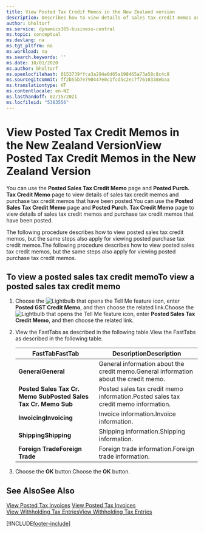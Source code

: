 ```yaml
---
title: View Posted Tax Credit Memos in the New Zealand version
description: Describes how to view details of sales tax credit memos and purchase tax credit memos that have been posted in the New Zealand version.
author: bholtorf
ms.service: dynamics365-business-central
ms.topic: conceptual
ms.devlang: na
ms.tgt_pltfrm: na
ms.workload: na
ms.search.keywords: ''
ms.date: 10/01/2020
ms.author: bholtorf
ms.openlocfilehash: 0153739ffca3a294e0d65a198465a73a58c8c4c8
ms.sourcegitcommit: ff2b55b7e790447e0c1fcd5c2ec7f7610338ebaa
ms.translationtype: HT
ms.contentlocale: en-NZ
ms.lasthandoff: 02/15/2021
ms.locfileid: "5383556"
---
```

# <a name="view-posted-tax-credit-memos-in-the-new-zealand-version"></a><span data-ttu-id="e4b91-103">View Posted Tax Credit Memos in the New Zealand Version</span><span class="sxs-lookup"><span data-stu-id="e4b91-103">View Posted Tax Credit Memos in the New Zealand Version</span></span>

<span data-ttu-id="e4b91-104">You can use the **Posted Sales Tax Credit Memo** page and **Posted Purch. Tax Credit Memo** page to view details of sales tax credit memos and purchase tax credit memos that have been posted.</span><span class="sxs-lookup"><span data-stu-id="e4b91-104">You can use the **Posted Sales Tax Credit Memo** page and **Posted Purch. Tax Credit Memo** page to view details of sales tax credit memos and purchase tax credit memos that have been posted.</span></span>  

<span data-ttu-id="e4b91-105">The following procedure describes how to view posted sales tax credit memos, but the same steps also apply for viewing posted purchase tax credit memos.</span><span class="sxs-lookup"><span data-stu-id="e4b91-105">The following procedure describes how to view posted sales tax credit memos, but the same steps also apply for viewing posted purchase tax credit memos.</span></span>  

## <a name="to-view-a-posted-sales-tax-credit-memo"></a><span data-ttu-id="e4b91-106">To view a posted sales tax credit memo</span><span class="sxs-lookup"><span data-stu-id="e4b91-106">To view a posted sales tax credit memo</span></span>  
1. <span data-ttu-id="e4b91-107">Choose the ![Lightbulb that opens the Tell Me feature](../../media/ui-search/search_small.png "Tell me what you want to do") icon, enter **Posted GST Credit Memo**, and then choose the related link.</span><span class="sxs-lookup"><span data-stu-id="e4b91-107">Choose the ![Lightbulb that opens the Tell Me feature](../../media/ui-search/search_small.png "Tell me what you want to do") icon, enter **Posted Sales Tax Credit Memo**, and then choose the related link.</span></span>  
2. <span data-ttu-id="e4b91-108">View the FastTabs as described in the following table.</span><span class="sxs-lookup"><span data-stu-id="e4b91-108">View the FastTabs as described in the following table.</span></span>  

    |<span data-ttu-id="e4b91-109">FastTab</span><span class="sxs-lookup"><span data-stu-id="e4b91-109">FastTab</span></span>|<span data-ttu-id="e4b91-110">Description</span><span class="sxs-lookup"><span data-stu-id="e4b91-110">Description</span></span>|  
    |-------------|---------------------------------------|  
    |<span data-ttu-id="e4b91-111">**General**</span><span class="sxs-lookup"><span data-stu-id="e4b91-111">**General**</span></span>|<span data-ttu-id="e4b91-112">General information about the credit memo.</span><span class="sxs-lookup"><span data-stu-id="e4b91-112">General information about the credit memo.</span></span>|  
    |<span data-ttu-id="e4b91-113">**Posted Sales Tax Cr. Memo Sub**</span><span class="sxs-lookup"><span data-stu-id="e4b91-113">**Posted Sales Tax Cr. Memo Sub**</span></span>|<span data-ttu-id="e4b91-114">Posted sales tax credit memo information.</span><span class="sxs-lookup"><span data-stu-id="e4b91-114">Posted sales tax credit memo information.</span></span>|  
    |<span data-ttu-id="e4b91-115">**Invoicing**</span><span class="sxs-lookup"><span data-stu-id="e4b91-115">**Invoicing**</span></span>|<span data-ttu-id="e4b91-116">Invoice information.</span><span class="sxs-lookup"><span data-stu-id="e4b91-116">Invoice information.</span></span>|  
    |<span data-ttu-id="e4b91-117">**Shipping**</span><span class="sxs-lookup"><span data-stu-id="e4b91-117">**Shipping**</span></span>|<span data-ttu-id="e4b91-118">Shipping information.</span><span class="sxs-lookup"><span data-stu-id="e4b91-118">Shipping information.</span></span>|  
    |<span data-ttu-id="e4b91-119">**Foreign Trade**</span><span class="sxs-lookup"><span data-stu-id="e4b91-119">**Foreign Trade**</span></span>|<span data-ttu-id="e4b91-120">Foreign trade information.</span><span class="sxs-lookup"><span data-stu-id="e4b91-120">Foreign trade information.</span></span>|  

3.  <span data-ttu-id="e4b91-121">Choose the **OK** button.</span><span class="sxs-lookup"><span data-stu-id="e4b91-121">Choose the **OK** button.</span></span>  

## <a name="see-also"></a><span data-ttu-id="e4b91-122">See Also</span><span class="sxs-lookup"><span data-stu-id="e4b91-122">See Also</span></span>  
<span data-ttu-id="e4b91-123">[View Posted Tax Invoices](how-to-view-posted-tax-invoices.md) </span><span class="sxs-lookup"><span data-stu-id="e4b91-123">[View Posted Tax Invoices](how-to-view-posted-tax-invoices.md) </span></span>  
[<span data-ttu-id="e4b91-124">View Withholding Tax Entries</span><span class="sxs-lookup"><span data-stu-id="e4b91-124">View Withholding Tax Entries</span></span>](how-to-view-withholding-tax-entries.md) 


[!INCLUDE[footer-include](../../includes/footer-banner.md)]